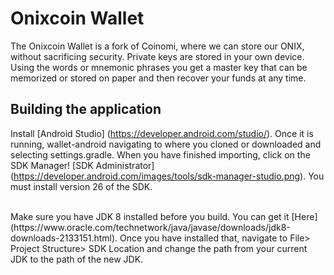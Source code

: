 
Onixcoin Wallet
===============

The Onixcoin Wallet is a fork of Coinomi, where we can store our ONIX, without sacrificing security. Private keys are stored in your own device. Using the words or mnemonic phrases you get a master key that can be memorized or stored on paper and then recover your funds at any time.

## Building the application

Install [Android Studio] (https://developer.android.com/studio/). Once it is
running, wallet-android navigating to where you cloned or downloaded and selecting
settings.gradle. When you have finished importing, click on the SDK Manager! [SDK Administrator] (https://developer.android.com/images/tools/sdk-manager-studio.png). You must install version 26 of the SDK.

<br/>
Make sure you have JDK 8 installed before you build. You can get it [Here] (https://www.oracle.com/technetwork/java/javase/downloads/jdk8-downloads-2133151.html). Once you have installed that, navigate to File> Project Structure> SDK Location and change the path from your current JDK to the path of the new JDK.


